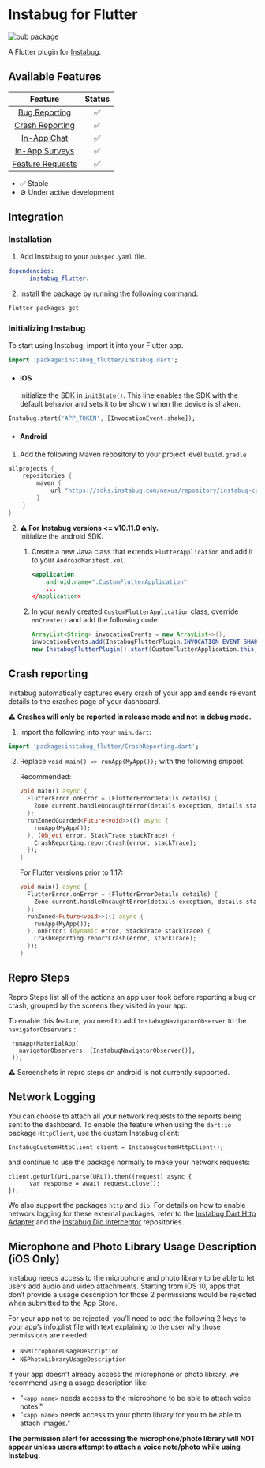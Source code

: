 # Instabug for Flutter

[![pub package](https://img.shields.io/pub/v/instabug_flutter.svg)](https://pub.dev/packages/instabug_flutter)

A Flutter plugin for [Instabug](https://instabug.com/).

## Available Features

|      Feature                                              | Status  |
|:---------------------------------------------------------:|:-------:|
| [Bug Reporting](https://instabug.com/bug-reporting)       |    ✅   |
| [Crash Reporting](https://instabug.com/crash-reporting)   |    ✅   |
| [In-App Chat](https://instabug.com/in-app-chat)           |    ✅   |
| [In-App Surveys](https://instabug.com/in-app-surveys)     |    ✅   |
| [Feature Requests](https://instabug.com/feature-requests) |    ✅   |

* ✅ Stable
* ⚙️ Under active development

## Integration

### Installation


1. Add Instabug to your `pubspec.yaml` file.

```yaml
dependencies:
      instabug_flutter:
```

2. Install the package by running the following command.

```bash
flutter packages get
```

### Initializing Instabug

To start using Instabug, import it into your Flutter app. 

```dart
import 'package:instabug_flutter/Instabug.dart';
```
* #### iOS
     Initialize the SDK in `initState()`. This line enables the SDK with the default behavior and sets it to be shown when the device is shaken.

```dart
Instabug.start('APP_TOKEN', [InvocationEvent.shake]);
```
* #### Android
1. Add the following Maven repository to your project level `build.gradle`

```dart
allprojects {
	repositories {
	    maven {
	        url "https://sdks.instabug.com/nexus/repository/instabug-cp"
	    }
	}
}
```


2. **⚠️ For Instabug versions <= v10.11.0 only.**  
   Initialize the android SDK: 

	1. Create a new Java class that extends `FlutterApplication` and add it to your `AndroidManifest.xml`.

		```xml
		<application
			android:name=".CustomFlutterApplication"
			...
		</application>
		````

	1. In your newly created `CustomFlutterApplication` class, override `onCreate()` and add the following code.


		```java
		ArrayList<String> invocationEvents = new ArrayList<>();
		invocationEvents.add(InstabugFlutterPlugin.INVOCATION_EVENT_SHAKE);
		new InstabugFlutterPlugin().start(CustomFlutterApplication.this, "APP_TOKEN", invocationEvents);
		```

## Crash reporting

Instabug automatically captures every crash of your app and sends relevant details to the crashes page of your dashboard. 

⚠️ **Crashes will only be reported in release mode and not in debug mode.**


1. Import the following into your `main.dart`:

```dart
import 'package:instabug_flutter/CrashReporting.dart';
```

2. Replace `void main() => runApp(MyApp());` with the following snippet.

	Recommended:
	```dart
	void main() async {
	  FlutterError.onError = (FlutterErrorDetails details) {
	    Zone.current.handleUncaughtError(details.exception, details.stack);
	  };
	  runZonedGuarded<Future<void>>(() async {
	    runApp(MyApp());
	  }, (Object error, StackTrace stackTrace) {
	    CrashReporting.reportCrash(error, stackTrace);
	  });
	}
	```

	For Flutter versions prior to 1.17:
	```dart
	void main() async {
	  FlutterError.onError = (FlutterErrorDetails details) {
	    Zone.current.handleUncaughtError(details.exception, details.stack);
	  };
	  runZoned<Future<void>>(() async {
	    runApp(MyApp());
	  }, onError: (dynamic error, StackTrace stackTrace) {
	    CrashReporting.reportCrash(error, stackTrace);
	  });
	}
	```

## Repro Steps
Repro Steps list all of the actions an app user took before reporting a bug or crash, grouped by the screens they visited in your app.
 
 To enable this feature, you need to add `InstabugNavigatorObserver` to the `navigatorObservers` :
 ```
  runApp(MaterialApp(
    navigatorObservers: [InstabugNavigatorObserver()],
  ));
  ```

⚠️  Screenshots in repro steps on android is not currently supported.

## Network Logging
You can choose to attach all your network requests to the reports being sent to the dashboard. To enable the feature when using the `dart:io` package `HttpClient`, use the custom Instabug client:
```
InstabugCustomHttpClient client = InstabugCustomHttpClient();
```

and continue to use the package normally to make your network requests:

```
client.getUrl(Uri.parse(URL)).then((request) async {
      var response = await request.close();
});
```

We also support the packages `http` and `dio`. For details on how to enable network logging for these external packages, refer to the [Instabug Dart Http Adapter](https://github.com/Instabug/Instabug-Dart-http-Adapter) and the [Instabug Dio Interceptor](https://github.com/Instabug/Instabug-Dio-Interceptor) repositories.

## Microphone and Photo Library Usage Description (iOS Only)

Instabug needs access to the microphone and photo library to be able to let users add audio and video attachments. Starting from iOS 10, apps that don’t provide a usage description for those 2 permissions would be rejected when submitted to the App Store.

For your app not to be rejected, you’ll need to add the following 2 keys to your app’s info.plist file with text explaining to the user why those permissions are needed:

* `NSMicrophoneUsageDescription`
* `NSPhotoLibraryUsageDescription`

If your app doesn’t already access the microphone or photo library, we recommend using a usage description like:

* "`<app name>` needs access to the microphone to be able to attach voice notes."
* "`<app name>` needs access to your photo library for you to be able to attach images."

**The permission alert for accessing the microphone/photo library will NOT appear unless users attempt to attach a voice note/photo while using Instabug.**
